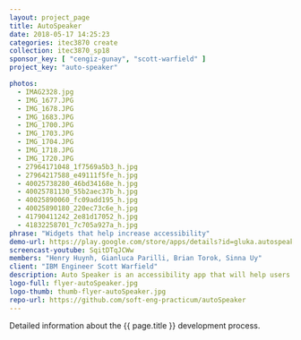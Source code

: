 ```yaml
---
layout: project_page
title: AutoSpeaker
date: 2018-05-17 14:25:23
categories: itec3870 create
collection: itec3870_sp18
sponsor_key: [ "cengiz-gunay", "scott-warfield" ]
project_key: "auto-speaker"

photos:
  - IMAG2328.jpg
  - IMG_1677.JPG
  - IMG_1678.JPG
  - IMG_1683.JPG
  - IMG_1700.JPG
  - IMG_1703.JPG
  - IMG_1704.JPG
  - IMG_1718.JPG
  - IMG_1720.JPG
  - 27964171048_1f7569a5b3_h.jpg
  - 27964217588_e49111f5fe_h.jpg
  - 40025738280_46bd34168e_h.jpg
  - 40025781130_55b2aec37b_h.jpg
  - 40025890060_fc09add195_h.jpg
  - 40025890180_220ec73c6e_h.jpg
  - 41790411242_2e81d17052_h.jpg
  - 41832258701_7c705a927a_h.jpg
phrase: "Widgets that help increase accessibility"
demo-url: https://play.google.com/store/apps/details?id=gluka.autospeakerphone
screencast-youtube: SqitDTqJCWw
members: "Henry Huynh, Gianluca Parilli, Brian Torok, Sinna Uy"
client: "IBM Engineer Scott Warfield"
description: Auto Speaker is an accessibility app that will help users turn their speaker phone on with a single click of a reize-able widget and or within the app. The application will also be able to automatically answer the phone calls of people that were previously marked as favorite within the phone's contacts application.
logo-full: flyer-autoSpeaker.jpg
logo-thumb: thumb-flyer-autoSpeaker.jpg
repo-url: https://github.com/soft-eng-practicum/autoSpeaker
---
```


Detailed information about the {{ page.title }} development process.

<!-- lightgallery -->
<script src="https://code.jquery.com/jquery-2.2.4.min.js"></script>
<script src="https://cdn.jsdelivr.net/lightgallery/1.3.7/js/lightgallery.min.js">
</script>
<script src="https://cdn.jsdelivr.net/g/lg-zoom"></script>

<script type="text/javascript">

    $(document).ready(function() {

        $("body").lightGallery({

            zoom: true,
            selector: 'a#lightgallery',
            selectWithin: 'body'

        });

    });

</script>

[ggc]: http://www.ggc.edu
[gunay-ggc]: http://www.ggc.edu/about-ggc/directory/cengiz-gunay
[create]: https://www.facebook.com/georgiagwinnett/photos/ms.c.eJxdz0EKADEMAsAflaYx0fz~;Ywt7KNTrIIqxo3IaRSkD4IornDFRV5uwX9HusMxUeQZ04Xm3FN6jHJmg0gXHRW3N4P~;0Ay4NMx8~-.bps.a.10153964573906447.1073741919.78573401446/10153964578831447/?type=3&theater
